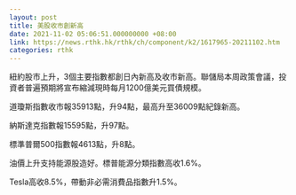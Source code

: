 ```yaml
---
layout: post
title: 美股收市創新高
date: 2021-11-02 05:06:51.000000000 +08:00
link: https://news.rthk.hk/rthk/ch/component/k2/1617965-20211102.htm
categories: rthk
---
```


紐約股市上升，3個主要指數都創日內新高及收市新高。聯儲局本周政策會議，投資者普遍預期將宣布縮減現時每月1200億美元買債規模。

道瓊斯指數收市報35913點，升94點，最高升至36009點紀錄新高。

納斯達克指數報15595點，升97點。

標準普爾500指數報4613點，升8點。

油價上升支持能源股造好。標普能源分類指數高收1.6%。

Tesla高收8.5%，帶動非必需消費品指數升1.5%。
